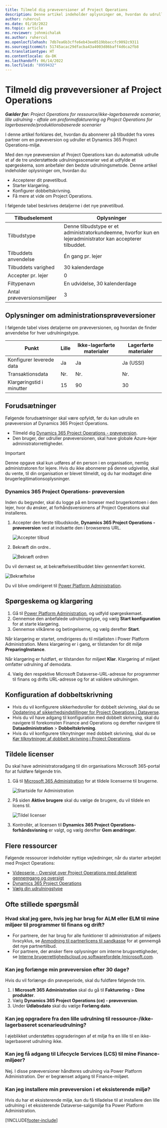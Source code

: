 ```yaml
---
title: Tilmeld dig prøveversioner af Project Operations
description: Denne artikel indeholder oplysninger om, hvordan du udruller prøveversionen af Dynamics 365 Project Operations.
author: ruhercul
ms.date: 01/10/2022
ms.topic: article
ms.reviewer: johnmichalak
ms.author: ruhercul
ms.openlocfilehash: 7db7ea6b3cffe6eb43ee0519bbaccfc9092c9311
ms.sourcegitcommit: 51745acac29dfacba43a4003d86baff4d6ca2fb8
ms.translationtype: HT
ms.contentlocale: da-DK
ms.lasthandoff: 06/14/2022
ms.locfileid: "8959432"
---
```

# <a name="sign-up-for-project-operations-trials"></a>Tilmeld dig prøveversioner af Project Operations 

_**Gælder for:** Project Operations for ressource/ikke-lagerbaserede scenarier, lille udrulning - aftale om proformafakturering og Project Operations for lagerbaserede/produktionsbaserede scenarier_ 



I denne artikel forklares det, hvordan du abonnerer på tilbuddet fra vores partner om en prøveversion og udruller et Dynamics 365 Project Operations-miljø.

Med den nye prøveversion af Project Operations kan du automatisk udrulle et af de tre understøttede udrulningsscenarier ved at udfylde et spørgeskema, som anbefaler den bedste udrulningsmetode. Denne artikel indeholder oplysninger om, hvordan du:

- Accepterer dit prøvetilbud.
- Starter klargøring.
- Konfigurer dobbeltskrivning.
- Få mere at vide om Project Operations. 

I følgende tabel beskrives detaljerne i det nye prøvetilbud.

| **Tilbudselement**               | **Oplysninger**                                  |
|------------------------------|----------------------------------------------|
| Tilbudstype                   | Denne tilbudstype er et administratorkundeemne, hvorfor kun en lejeradministrator kan accepterer tilbuddet. |
| Tilbuddets anvendelse                    | Én gang pr. lejer                          |
| Tilbuddets varighed               | 30 kalenderdage                             |
| Accepter pr. lejer       | 0                                            |
| Filtypenavn                    | En udvidelse, 30 kalenderdage               |
| Antal prøveversionsmiljøer | 3                                            |


## <a name="admin-trial-details"></a>Oplysninger om administrationsprøveversioner
I følgende tabel vises detaljerne om prøveversionen, og hvordan de finder anvendelse for hver udrulningstype.

| **Punkt**                      | **Lille**                                     | **Ikke-lagerførte materialer** | **Lagerførte materialer** |
|-------------------------------|----------------------------------------------|---------------------------|-----------------------|
| Konfigurer leverede data           | Ja                                          | Ja                       | Ja (USSI)            |
| Transaktionsdata            | Nr.                                           | Nr.                        | Nr.                    |
| Klargøringstid i minutter  | 15                                           | 90                        | 30                    |
 
## <a name="prerequisites"></a>Forudsætninger
Følgende forudsætninger skal være opfyldt, før du kan udrulle en prøveversion af Dynamics 365 Project Operations.

- Tilmeld dig [Dynamics 365 Project Operations - prøveversion](https://www.aka.ms/try-po).
- Den bruger, der udruller prøveversionen, skal have globale Azure-lejer administratorrettigheder.

> [!IMPORTANT]
> Denne opgave skal kun udføres af én person i en organisation, nemlig administratoren for lejere. Hvis du ikke abonnerer på denne udgivelse, skal du vente, til din organisation er blevet tilmeldt, og du har modtaget dine brugerlegitimationsoplysninger.

### <a name="dynamics-365-project-operations---preview-trial"></a>Dynamics 365 Project Operations- prøveversion 

Inden du begynder, skal du logge på en browser med brugerkontoen i den lejer, hvor du ønsker, at forhåndsversionens af Project Operations skal installeres.

1. Accepter den første tilbudskode, **Dynamics 365 Project Operations -prøveversion** ved at indsætte den i browserens URL.

    ![Accepter tilbud](./media/16RedeemFirstOfferNew.png)

2. Bekræft din ordre..

    ![Bekræft ordren](./media/17ConfirmOrderNew.png)

  Du vil dernæst se, at bekræftelsestilbuddet blev gennemført korrekt.

   ![Bekræftelse](./media/18OrderConfirmationNew.png)

  Du vil blive omdirigeret til [Power Platform Administration](https://admin.powerplatform.microsoft.com/projectoperationstrial).

## <a name="questionnaire-and-provisioning"></a>Spørgeskema og klargøring

1.  Gå til [Power Platform Administration](https://admin.powerplatform.com/projectoperationstrial), og udfyld spørgeskemaet.  
2.  Gennemse den anbefalede udrulningstype, og vælg **Start konfiguration** for at starte klargøring.
3.  Gennemse vilkårene og betingelserne, og vælg derefter **Start**.

   Når klargøring er startet, omdirigeres du til miljølisten i Power Platform Administration. Mens klargøring er i gang, er tilstanden for dit miljø **PreparingInstance**.
 
  Når klargøring er fuldført, er tilstanden for miljøet **Klar**. Klargøring af miljøet omfatter udrulning af demodata.
 
4.  Vælg den respektive Microsoft Dataverse-URL-adresse for programmer til finans og drifts URL-adresse og for at validere udrulningen.

## <a name="configuring-dual-write"></a>Konfiguration af dobbeltskrivning
- Hvis du vil konfigurere sikkerhedsroller for dobbelt skrivning, skal du se [Opdatering af sikkerhedsindstillinger for Project Operations i Dataverse](resource-provision-new-environment.md#update-security-settings-on-project-operations-on-dataverse).
- Hvis du vil have adgang til konfiguration med dobbelt skrivning, skal du navigere til forekomsten Finance and Operations og derefter navigere til **Dataadministration** > **Dobbeltskrivning**.
- Hvis du vil konfigurere tilknytninger med dobbelt skrivning, skal du se [Kør tilknytninger af dobbelt skrivning i Project Operations](resource-provision-new-environment.md#run-project-operations-dual-write-maps).

## <a name="assign-licenses"></a>Tildele licenser

Du skal have administratoradgang til din organisations Microsoft 365-portal for at fuldføre følgende trin.

1. Gå til [Microsoft 365 Administration](https://portal.office.com/) for at tildele licenserne til brugerne.

   ![Startside for Administration](./media/14AdminPortal.png)

2. På siden **Aktive brugere** skal du vælge de brugere, du vil tildele en licens til.

   ![Tildel licenser](./media/15AssignLicenses.png)

3. Kontrollér, at licensen til **Dynamics 365 Project Operations-forhåndsvisning** er valgt, og vælg derefter **Gem ændringer**.

## <a name="additional-resources"></a>Flere ressourcer

Følgende ressourcer indeholder nyttige vejledninger, når du starter arbejdet med Project Operations:

- [Videoserie - Oversigt over Project Operations med detaljeret gennemgang og oversigt](https://youtube.com/playlist?list=PLcakwueIHoT_LJ3Fr1tHnkPk5lioqE6uH)
- [Dynamics 365 Project Operations](/learn/modules/examine-dynamics-365-project-operations/)
- [Vælg din udrulningstype](determine-deployment-type.md)

## <a name="frequently-asked-questions"></a>Ofte stillede spørgsmål

### <a name="what-if-i-require-alm-or-elm-for-my-finance-and-operations-apps-environment"></a>Hvad skal jeg gøre, hvis jeg har brug for ALM eller ELM til mine miljøer til programmer til finans og drift?

- For partnere, der har brug for alle funktioner til administration af miljøets livscyklus, se [Anmodning til partnerlicens til sandkasse](https://experience.dynamics.com/requestlicense) for at gennemgå det nye partnertilbud. 
- For partnere, der ønsker flere oplysninger om interne brugsrettigheder, se [Interne brugerrettighedscloud og softwarefordele (microsoft.com](https://partner.microsoft.com/membership/internal-use-software).

### <a name="can-i-extend-my-trial-beyond-30-days"></a>Kan jeg forlænge min prøveversion efter 30 dage?
Hvis du vil forlænge din prøveperiode, skal du fuldføre følgende trin.

1. I **Microsoft 365 Administration** skal du gå til **Fakturering** > **Dine produkter**.
2. Vælg **Dynamics 365 Project Operations (ce) - prøveversion**.
3. Under **Udløbsdato** skal du vælge **Forlæng dato**.

### <a name="can-i-upgrade-from-the-lite-deployment-to-the-resourcenon-stocked-based-scenario-deployment"></a>Kan jeg opgradere fra den lille udrulning til ressource-/ikke-lagerbaseret scenarieudrulning?
I øjeblikket understøttes opgraderingen af et miljø fra en lille til en ikke-lagerbaseret udrulning ikke.

### <a name="can-i-access-lifecycle-services-lcs-for-my-finance-environments"></a>Kan jeg få adgang til Lifecycle Services (LCS) til mine Finance-miljøer?  
Nej. I disse prøveversioner håndteres udrulning via Power Platform Administration. Der er begrænset adgang til Finance-miljøet.

### <a name="can-i-install-my-trial-on-an-existing-environment"></a>Kan jeg installere min prøveversion i et eksisterende miljø?
Hvis du har et eksisterende miljø, kan du få tilladelse til at installere den lille udrulning i et eksisterende Dataverse-salgsmiljø fra Power Platform Administration.

[!INCLUDE[footer-include](../includes/footer-banner.md)]
